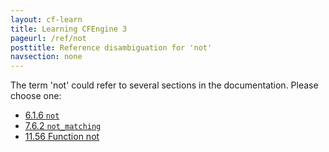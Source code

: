 ```yaml
---
layout: cf-learn
title: Learning CFEngine 3
pageurl: /ref/not
posttitle: Reference disambiguation for 'not'
navsection: none
---
```


The term 'not' could refer to several sections in the documentation. Please choose one:

- [6.1.6 <code>not</code>](https://cfengine.com/manuals/cf3-Reference#not-in-classes)
- [7.6.2 <code>not_matching</code>](https://cfengine.com/manuals/cf3-Reference#not_matching-in-delete_lines)
- [11.56 Function not](https://cfengine.com/manuals/cf3-Reference#Function-not)

